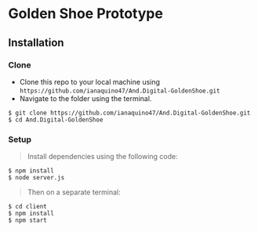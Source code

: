 # Golden Shoe Prototype

## Installation  

### Clone

- Clone this repo to your local machine using `https://github.com/ianaquino47/And.Digital-GoldenShoe.git`
- Navigate to the folder using the terminal.
  
```shell
$ git clone https://github.com/ianaquino47/And.Digital-GoldenShoe.git
$ cd And.Digital-GoldenShoe
```

### Setup
> Install dependencies using the following code:

```shell
$ npm install
$ node server.js
```

> Then on a separate terminal:

```shell
$ cd client
$ npm install
$ npm start
```